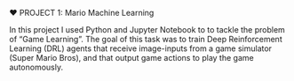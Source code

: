 ❤️ PROJECT 1: Mario Machine Learning

In this project I used Python and Jupyter Notebook to to tackle the problem of “Game Learning”. The goal of this task was to train Deep Reinforcement Learning (DRL) agents that receive image-inputs from a game simulator (Super Mario Bros), and that output game actions to play the game autonomously.

